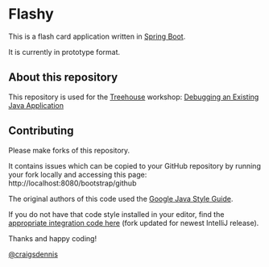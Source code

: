 # Flashy

This is a flash card application written in [Spring Boot](http://projects.spring.io/spring-boot/).

It is currently in prototype format.

## About this repository

This repository is used for the [Treehouse](https://teamtreehouse.com/) workshop: [Debugging an Existing Java Application](https://teamtreehouse.com/library/debugging-an-existing-java-application)

## Contributing
Please make forks of this repository.  

It contains issues which can be copied to your GitHub repository by running your fork locally and accessing this page:
http://localhost:8080/bootstrap/github

The original authors of this code used the [Google Java Style Guide](https://google.github.io/styleguide/javaguide.html).  

If you do not have that code style installed in your editor, find the [appropriate integration code here](https://github.com/bundeskanzler4711/styleguide/) (fork updated for newest IntelliJ release).


Thanks and happy coding!

[@craigsdennis](http://twitter.com/craigsdennis)